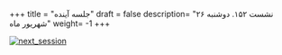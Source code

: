 +++
title = "جلسه آینده"
draft = false
description= "نشست ۱۵۲. دوشنبه ۲۶ شهریور ماه"
weight= -1
+++

[![next_session](../../img/next_session.png)](../../img/next_session.png)
